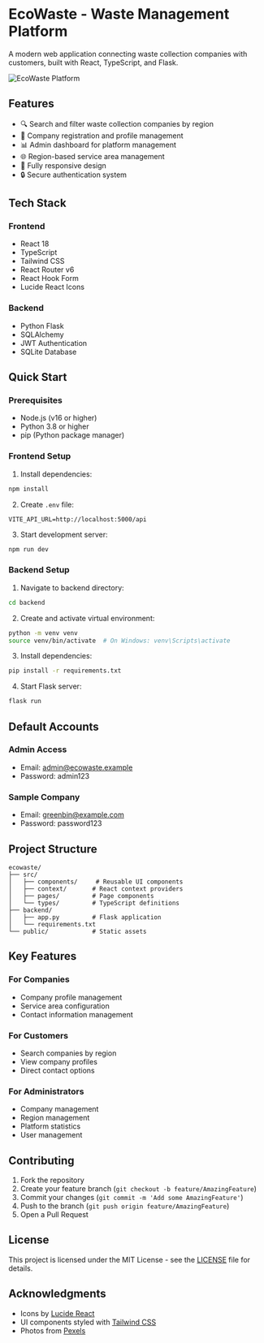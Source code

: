 # EcoWaste - Waste Management Platform

A modern web application connecting waste collection companies with customers, built with React, TypeScript, and Flask.

![EcoWaste Platform](https://images.pexels.com/photos/802221/pexels-photo-802221.jpeg?auto=compress&cs=tinysrgb&w=1260&h=750)

## Features

- 🔍 Search and filter waste collection companies by region
- 🏢 Company registration and profile management
- 📊 Admin dashboard for platform management
- 🌐 Region-based service area management
- 📱 Fully responsive design
- 🔒 Secure authentication system

## Tech Stack

### Frontend
- React 18
- TypeScript
- Tailwind CSS
- React Router v6
- React Hook Form
- Lucide React Icons

### Backend
- Python Flask
- SQLAlchemy
- JWT Authentication
- SQLite Database

## Quick Start

### Prerequisites
- Node.js (v16 or higher)
- Python 3.8 or higher
- pip (Python package manager)

### Frontend Setup

1. Install dependencies:
```bash
npm install
```

2. Create `.env` file:
```
VITE_API_URL=http://localhost:5000/api
```

3. Start development server:
```bash
npm run dev
```

### Backend Setup

1. Navigate to backend directory:
```bash
cd backend
```

2. Create and activate virtual environment:
```bash
python -m venv venv
source venv/bin/activate  # On Windows: venv\Scripts\activate
```

3. Install dependencies:
```bash
pip install -r requirements.txt
```

4. Start Flask server:
```bash
flask run
```

## Default Accounts

### Admin Access
- Email: admin@ecowaste.example
- Password: admin123

### Sample Company
- Email: greenbin@example.com
- Password: password123

## Project Structure

```
ecowaste/
├── src/
│   ├── components/     # Reusable UI components
│   ├── context/       # React context providers
│   ├── pages/         # Page components
│   └── types/         # TypeScript definitions
├── backend/
│   ├── app.py         # Flask application
│   └── requirements.txt
└── public/            # Static assets
```

## Key Features

### For Companies
- Company profile management
- Service area configuration
- Contact information management

### For Customers
- Search companies by region
- View company profiles
- Direct contact options

### For Administrators
- Company management
- Region management
- Platform statistics
- User management

## Contributing

1. Fork the repository
2. Create your feature branch (`git checkout -b feature/AmazingFeature`)
3. Commit your changes (`git commit -m 'Add some AmazingFeature'`)
4. Push to the branch (`git push origin feature/AmazingFeature`)
5. Open a Pull Request

## License

This project is licensed under the MIT License - see the [LICENSE](LICENSE) file for details.

## Acknowledgments

- Icons by [Lucide React](https://lucide.dev)
- UI components styled with [Tailwind CSS](https://tailwindcss.com)
- Photos from [Pexels](https://www.pexels.com)